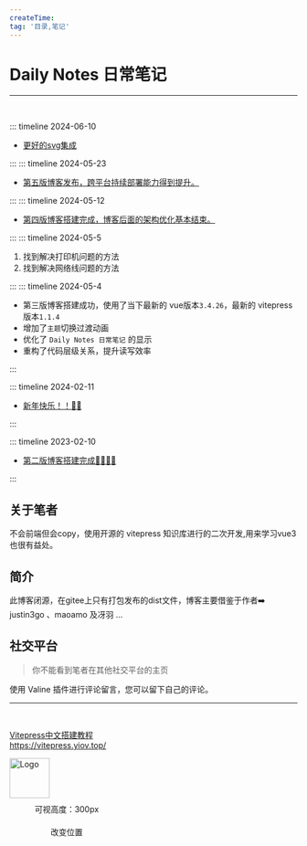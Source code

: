 ```yaml
---
createTime: 
tag: '目录,笔记'
---
```

# Daily Notes 日常笔记

---
<br/>

::: timeline 2024-06-10

- [更好的svg集成](./2024/06/10更好的svg集成)

:::
::: timeline 2024-05-23

- [第五版博客发布，跨平台持续部署能力得到提升。](./2024/05/23第五版博客发布完成)

:::
::: timeline 2024-05-12

- [第四版博客搭建完成，博客后面的架构优化基本结束。](./2024/05/11第四版博客新题性)

:::
::: timeline 2024-05-5
1. 找到解决打印机问题的方法
2. 找到解决网络线问题的方法

:::
::: timeline 2024-05-4

- 第三版博客搭建成功，使用了当下最新的 vue版本`3.4.26`，最新的 vitepress 版本`1.1.4`
- 增加了`主题`切换过渡动画
- 优化了 `Daily Notes 日常笔记` 的显示
- 重构了代码层级关系，提升读写效率

:::

 
::: timeline 2024-02-11

- [新年快乐！！🎉🎉](./2024/02/11新年快乐)

:::

::: timeline 2023-02-10

- [第二版博客搭建完成🥳🎉🎉🎊](./2024/02/10第二版博客搭建完成)

:::


   

## 关于笔者
不会前端但会copy，使用开源的 vitepress 知识库进行的二次开发,用来学习vue3也很有益处。

## 简介
此博客闭源，在gitee上只有打包发布的dist文件，博客主要借鉴于作者➡️ justin3go 、maoamo 及冴羽 ...

## 社交平台
> 你不能看到笔者在其他社交平台的主页


使用 Valine 插件进行评论留言，您可以留下自己的评论。

---
<br/>

<div class="linkcard">
  <a href="https://vitepress.yiov.top/" target="_blank">
    <p class="description">Vitepress中文搭建教程<br><span>https://vitepress.yiov.top/</span></p>
    <div class="logo">
        <img alt="Logo" width="70px" height="70px" src="https://gitee.com/zhangjunjiee/article-images/raw/master/images/202405051433983.jpg" />
    </div>
  </a>
</div>


<script setup>
import { NBackTop } from 'naive-ui'
</script>

<NBackTop :right="100" />
<NBackTop :bottom="100" :visibility-height="300">
    <div
      style="
        width: 200px;
        height: 40px;
        line-height: 40px;
        text-align: center;
        font-size: 14px;
      "
    >
      可视高度：300px
    </div>
  </NBackTop>

<NBackTop :right="40" :bottom="160">
    <div
      style="
        width: 200px;
        height: 40px;
        line-height: 40px;
        text-align: center;
        font-size: 14px;
      "
    >
      改变位置
    </div>
  </NBackTop>


<style module>
.carousel-img {
  margin: 0 auto;
  width: 100%;
  height: 100%;
  object-fit: cover;
}
</style>
